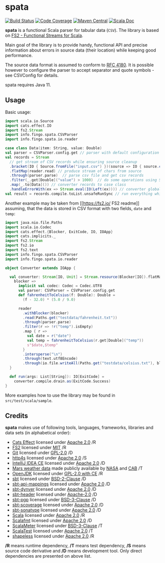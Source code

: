 spata
=====

[![Build Status](https://travis-ci.org/fingo/spata.svg?branch=master)](https://travis-ci.org/fingo/spata)
[![Code Coverage](https://codecov.io/gh/fingo/spata/branch/master/graph/badge.svg)](https://codecov.io/gh/fingo/spata)
[![Maven Central](https://img.shields.io/maven-central/v/info.fingo/spata_2.13.svg)](https://search.maven.org/artifact/info.fingo/spata_2.13)
[![Scala Doc](https://javadoc.io/badge2/info.fingo/spata_2.13/javadoc.svg)](https://javadoc.io/doc/info.fingo/spata_2.13)

**spata** is a functional Scala parser for tabular data (`CSV`).
The library is based on [FS2 - Functional Streams for Scala](https://github.com/functional-streams-for-scala/fs2).

Main goal of the library is to provide handy, functional API and precise information about errors in source data
(their location) while keeping good performance.

The source data format is assumed to conform to [RFC 4180](https://www.ietf.org/rfc/rfc4180.txt).
It is possible however to configure the parser to accept separator and quote symbols - see CSVConfig for details.

spata requires Java 11.

Usage
-----
Basic usage:
```scala
import scala.io.Source
import cats.effect.IO
import fs2.Stream
import info.fingo.spata.CSVParser
import info.fingo.spata.io.reader

case class Data(item: String, value: Double)
val parser = CSVParser.config.get // parser with default configuration
val records = Stream
  // get stream of CSV records while ensuring source cleanup
  .bracket(IO { Source.fromFile("input.csv") })(source => IO { source.close() })
  .flatMap(reader.read) // produce stream of chars from source
  .through(parser.parse)  // parse csv file and get csv records 
  .filter(_.get[Double]("value") > 1000)  // do some operations using Stream API
  .map(_.to[Data]()) // converter records to case class
  .handleErrorWith(ex => Stream.eval(IO(Left(ex)))) // converter global (I/O, CSV structure) errors to Either
val result = records.compile.toList.unsafeRunSync // run everything while converting result to list
```

Another example may be taken from [[https://fs2.io/ FS2 readme]] assuming,
that the data is stored in CSV format with two fields, `date` and `temp`:
```scala
import java.nio.file.Paths
import scala.io.Codec
import cats.effect.{Blocker, ExitCode, IO, IOApp}
import cats.implicits._
import fs2.Stream
import fs2.io
import fs2.text
import info.fingo.spata.CSVParser
import info.fingo.spata.io.reader

object Converter extends IOApp {

  val converter: Stream[IO, Unit] = Stream.resource(Blocker[IO]).flatMap {
    blocker =>
      implicit val codec: Codec = Codec.UTF8
      val parser: CSVParser = CSVParser.config.get
      def fahrenheitToCelsius(f: Double): Double =
        (f - 32.0) * (5.0 / 9.0)

      reader
        .withBlocker(blocker)
        .read(Paths.get("testdata/fahrenheit.txt"))
        .through(parser.parse)
        .filter(r => !r("temp").isEmpty)
        .map { r =>
          val date = r("date")
          val temp = fahrenheitToCelsius(r.get[Double]("temp"))
          s"$date,$temp"
        }
        .intersperse("\n")
        .through(text.utf8Encode)
        .through(io.file.writeAll(Paths.get("testdata/celsius.txt"), blocker))
  }

  def run(args: List[String]): IO[ExitCode] =
    converter.compile.drain.as(ExitCode.Success)
}
```

More examples how to use the library may be found in `src/test/scala/sample`.

Credits
-------

**spata** makes use of following tools, languages, frameworks, libraries and data sets (in alphabetical order):
* [Cats Effect](https://typelevel.org/cats-effect/) licensed under [Apache 2.0](https://github.com/typelevel/cats-effect/blob/master/LICENSE.txt) /R
* [FS2](https://fs2.io/) licensed under [MIT](https://github.com/functional-streams-for-scala/fs2/blob/master/LICENSE) /R
* [Git](https://git-scm.com/) licensed under [GPL-2.0](https://git-scm.com/about/free-and-open-source) /D
* [http4s](https://http4s.org/) licensed under [Apache 2.0](https://github.com/http4s/http4s#license) /S
* [IntelliJ IDEA CE](https://www.jetbrains.com/idea/) licensed under [Apache 2.0](https://www.jetbrains.com/idea/download/) /D
* [Mars weather data](https://github.com/the-pudding/data/tree/master/mars-weather) made publicly available by [NASA](https://pds.nasa.gov/) and [CAB](https://cab.inta-csic.es/rems/en) /T
* [OpenJDK](https://adoptopenjdk.net/) licensed under [GPL-2.0 with CE](https://openjdk.java.net/legal/gplv2+ce.html) /R
* [sbt](https://www.scala-sbt.org/) licensed under [BSD-2-Clause](https://www.lightbend.com/legal/licenses) /D
* [sbt-api-mappings](https://github.com/ThoughtWorksInc/sbt-api-mappings) licensed under [Apache 2.0](https://github.com/ThoughtWorksInc/sbt-api-mappings/blob/3.0.x/LICENSE) /D
* [sbt-dynver](https://github.com/dwijnand/sbt-dynver) licensed under [Apache 2.0](https://github.com/dwijnand/sbt-dynver/blob/master/LICENSE) /D
* [sbt-header](https://github.com/sbt/sbt-header) licensed under [Apache-2.0](https://github.com/sbt/sbt-header/blob/master/LICENSE) /D
* [sbt-pgp](https://github.com/sbt/sbt-pgp) licensed under [BSD-3-Clause](https://github.com/sbt/sbt-pgp/blob/master/LICENSE) /D
* [sbt-scoverage](https://github.com/scoverage/sbt-scoverage) licensed under [Apache 2.0](https://github.com/scoverage/sbt-scoverage#license) /D
* [sbt-sonatype](https://github.com/xerial/sbt-sonatype) licensed under [Apache 2.0](https://github.com/xerial/sbt-sonatype/blob/master/LICENSE.txt) /D
* [Scala](https://www.scala-lang.org/download/) licensed under [Apache 2.0](https://www.scala-lang.org/license/) /R
* [Scalafmt](https://scalameta.org/scalafmt/docs/installation.html#sbt) licensed under [Apache 2.0](https://github.com/scalameta/scalafmt/blob/master/LICENCE.md) /D
* [ScalaMeter](https://scalameter.github.io/) licensed under [BSD-3-Clause](https://scalameter.github.io/home/license/) /T
* [ScalaTest](http://www.scalatest.org/) licensed under [Apache 2.0](http://www.scalatest.org/about) /T
* [shapeless](https://github.com/milessabin/shapeless) licensed under [Apache 2.0](https://github.com/milessabin/shapeless/blob/master/LICENSE) /R

**/R** means runtime dependency, **/T** means test dependency, **/S** means source code derivative and **/D** means development tool.
Only direct dependencies are presented on above list.
